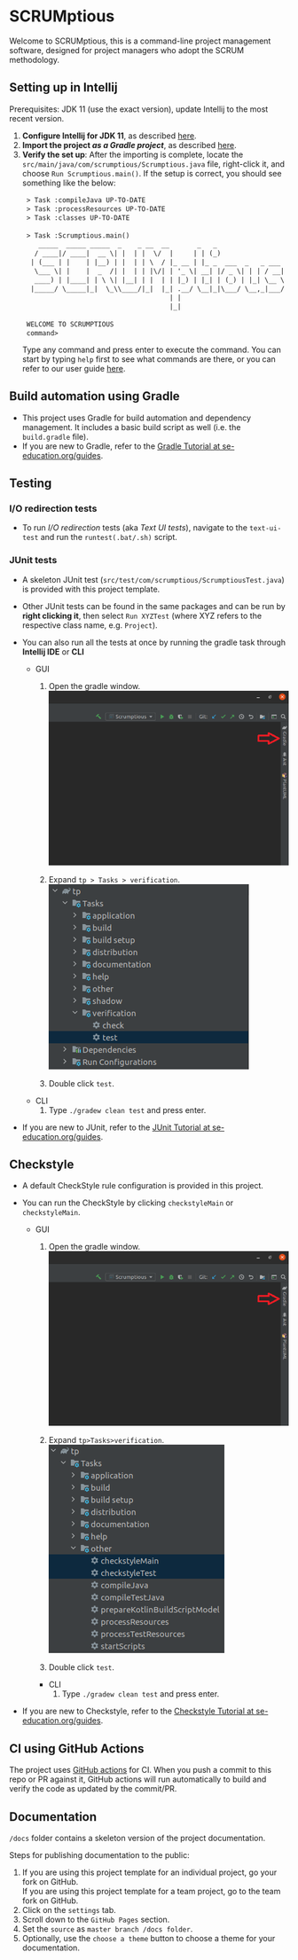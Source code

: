# SCRUMptious

Welcome to SCRUMptious, this is a command-line project management software, designed for project managers who adopt the SCRUM methodology.

## Setting up in Intellij

Prerequisites: JDK 11 (use the exact version), update Intellij to the most recent version.

1. **Configure Intellij for JDK 11**, as described [here](https://se-education.org/guides/tutorials/intellijJdk.html).
1. **Import the project _as a Gradle project_**, as described
 [here](https://se-education.org/guides/tutorials/intellijImportGradleProject.html).  
1. **Verify the set up**: After the importing is complete, locate the `src/main/java/com/scrumptious/Scrumptious.java` file, right-click it, and choose `Run Scrumptious.main()`. If the setup is correct, you should see something like the below:
   ```
    > Task :compileJava UP-TO-DATE
    > Task :processResources UP-TO-DATE
    > Task :classes UP-TO-DATE
    
    > Task :Scrumptious.main()
       _____  _____ _____  _    _ __  __       _   _  
      / ____|/ ____|  __ \| |  | |  \/  |     | | (_) 
     | (___ | |    | |__) | |  | | \  / |_ __ | |_ _  ___  _   _ ___
      \___ \| |    |  _  /| |  | | |\/| | '_ \| __| |/ _ \| | | / __|
      ____) | |____| | \ \| |__| | |  | | |_) | |_| | (_) | |_| \__ \ 
     |_____/ \_____|_|  \_\\____/|_|  |_| .__/ \__|_|\___/ \__,_|___/ 
                                        | |
                                        |_|
    
    WELCOME TO SCRUMPTIOUS
    command>
   ```
   Type any command and press enter to execute the command. You can start by typing `help` first to see what commands are there, or you can refer to our user guide [here](https://ay2021s1-cs2113t-f11-4.github.io/tp/UserGuide.html).

## Build automation using Gradle

* This project uses Gradle for build automation and dependency management. It includes a basic build script as well (i.e. the `build.gradle` file).
* If you are new to Gradle, refer to the [Gradle Tutorial at se-education.org/guides](https://se-education.org/guides/tutorials/gradle.html).

## Testing

### I/O redirection tests

* To run _I/O redirection_ tests (aka _Text UI tests_), navigate to the `text-ui-test` and run the `runtest(.bat/.sh)` script.

### JUnit tests

* A skeleton JUnit test (`src/test/com/scrumptious/ScrumptiousTest.java`) is provided with this project template. 
* Other JUnit tests can be found in the same packages and can be run by **right clicking it**, then select `Run XYZTest` (where XYZ refers to the respective class name, e.g. `Project`).
* You can also run all the tests at once by running the gradle task through **Intellij IDE** or **CLI**  
  * GUI  
    1. Open the gradle window.  
    ![Gradle Window](docs/image/readme/select_gradle.png)  
    
    1. Expand `tp > Tasks > verification`.  
    ![Gradle Window](docs/image/readme/select_test.png)  
      
    1. Double click `test`.  
  * CLI  
    1. Type `./gradew clean test` and press enter.  
    
* If you are new to JUnit, refer to the [JUnit Tutorial at se-education.org/guides](https://se-education.org/guides/tutorials/junit.html).

## Checkstyle

* A default CheckStyle rule configuration is provided in this project.
* You can run the CheckStyle by clicking `checkstyleMain` or `checkstyleMain`.
  * GUI  
      1. Open the gradle window.  
      ![Gradle Window](docs/image/readme/select_gradle.png)  
      
      1. Expand `tp>Tasks>verification`.  
      ![Gradle Window](docs/image/readme/select_checkstyle.png)  
      
      1. Double click `test`.  
    * CLI  
      1. Type `./gradew clean test` and press enter.  
      
* If you are new to Checkstyle, refer to the [Checkstyle Tutorial at se-education.org/guides](https://se-education.org/guides/tutorials/checkstyle.html).

## CI using GitHub Actions

The project uses [GitHub actions](https://github.com/features/actions) for CI. When you push a commit to this repo or PR against it, GitHub actions will run automatically to build and verify the code as updated by the commit/PR.

## Documentation

`/docs` folder contains a skeleton version of the project documentation.

Steps for publishing documentation to the public: 
1. If you are using this project template for an individual project, go your fork on GitHub.<br>
   If you are using this project template for a team project, go to the team fork on GitHub.
1. Click on the `settings` tab.
1. Scroll down to the `GitHub Pages` section.
1. Set the `source` as `master branch /docs folder`.
1. Optionally, use the `choose a theme` button to choose a theme for your documentation.